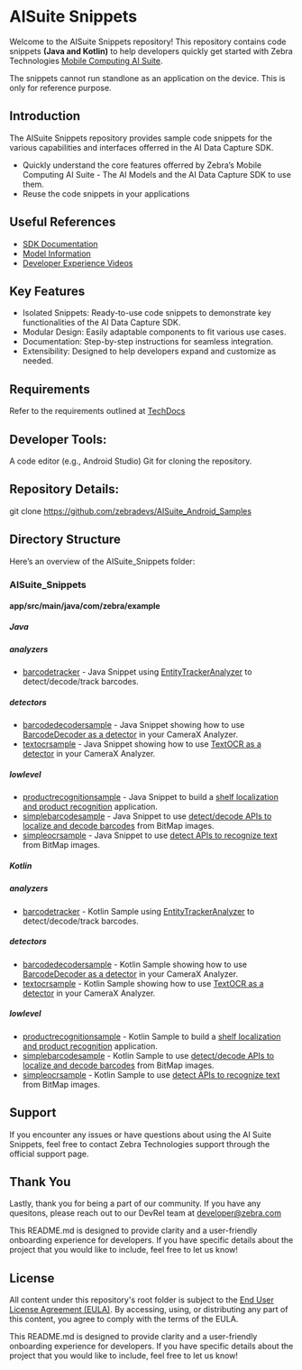 # AISuite Snippets
Welcome to the AISuite Snippets repository! This repository contains code snippets **(Java and Kotlin)** to help developers quickly get started with Zebra Technologies [Mobile Computing AI Suite](https://www.zebra.com/ap/en/software/mobile-computer-software/zebra-mobile-computing-ai-suite.html). 

The snippets cannot run standlone as an application on the device. This is only for reference purpose.

## Introduction
The AISuite Snippets repository provides sample code snippets for the various capabilities and interfaces offerred in the AI Data Capture SDK.

* Quickly understand the core features offerred by Zebra’s Mobile Computing AI Suite - The AI Models and the AI Data Capture SDK to use them.
* Reuse the code snippets in your applications

## Useful References
- [SDK Documentation](https://techdocs.zebra.com/ai-datacapture/latest/about/)
- [Model Information](https://techdocs.zebra.com/ai-datacapture/latest/setup/#featuresmodels)
- [Developer Experience Videos](https://www.youtube.com/zebratechnologies)

## Key Features
* Isolated Snippets: Ready-to-use code snippets to demonstrate key functionalities of the AI Data Capture SDK.
* Modular Design: Easily adaptable components to fit various use cases.
* Documentation: Step-by-step instructions for seamless integration.
* Extensibility: Designed to help developers expand and customize as needed.

## Requirements
Refer to the requirements outlined at [TechDocs](https://techdocs.zebra.com/ai-datacapture/latest/setup/#requirements)

## Developer Tools:
A code editor (e.g., Android Studio)
Git for cloning the repository.

## Repository Details:
git clone https://github.com/zebradevs/AISuite_Android_Samples

## Directory Structure
Here’s an overview of the AISuite_Snippets folder:
 
### AISuite_Snippets

#### app/src/main/java/com/zebra/example
##### Java
##### analyzers
- [barcodetracker](app/src/main/java/com/zebra/example/java/analyzers/BarcodeTracker.java) - Java Snippet using [EntityTrackerAnalyzer](https://techdocs.zebra.com/ai-datacapture/latest/camerax/#entitytrackeranalyzer) to detect/decode/track barcodes.
##### detectors
- [barcodedecodersample](app/src/main/java/com/zebra/example/java/detectors/BarcodeSample.java) - Java Snippet showing how to use [BarcodeDecoder as a detector](https://techdocs.zebra.com/ai-datacapture/latest/barcodedecoder/#processimagedataimagedata) in your CameraX Analyzer.
- [textocrsample](app/src/main/java/com/zebra/example/java/detectors/OCRSample.java) - Java Snippet showing how to use [TextOCR as a detector](https://techdocs.zebra.com/ai-datacapture/latest/textocr/#processimagedataimagedataexecutorexecutor) in your CameraX Analyzer.
##### lowlevel
- [productrecognitionsample](app/src/main/java/com/zebra/example/java/lowlevel/ProductRecognitionSample.java) - Java Snippet to build a [shelf localization and product recognition](https://techdocs.zebra.com/ai-datacapture/latest/productrecognition/) application.
- [simplebarcodesample](app/src/main/java/com/zebra/example/java/lowlevel/BarcodeLegacySample.java) - Java Snippet to use [detect/decode APIs to localize and decode barcodes](https://techdocs.zebra.com/ai-datacapture/latest/barcodedecoder/#decodebitmapbmpbboxdetectionsexecutorexecutor) from BitMap images.
- [simpleocrsample](app/src/main/java/com/zebra/example/java/lowlevel/OCRLegacySample.java) - Java Snippet to use [detect APIs to recognize text](https://techdocs.zebra.com/ai-datacapture/latest/textocr/#detectparagraphsbitmapsrcimgexecutorexecutor) from BitMap images.
    
##### Kotlin
##### analyzers
- [barcodetracker](app/src/main/java/com/zebra/example/kotlin/analyzers/BarcodeTracker.kt) - Kotlin Sample using [EntityTrackerAnalyzer](https://techdocs.zebra.com/ai-datacapture/latest/camerax/#entitytrackeranalyzer) to detect/decode/track barcodes.
##### detectors
- [barcodedecodersample](app/src/main/java/com/zebra/example/kotlin/detectors/BarcodeSample.kt) - Kotlin Sample showing how to use [BarcodeDecoder as a detector](https://techdocs.zebra.com/ai-datacapture/latest/barcodedecoder/#processimagedataimagedata) in your CameraX Analyzer.
- [textocrsample](app/src/main/java/com/zebra/example/kotlin/detectors/OCRSample.kt) - Kotlin Sample showing how to use [TextOCR as a detector](https://techdocs.zebra.com/ai-datacapture/latest/textocr/#processimagedataimagedataexecutorexecutor) in your CameraX Analyzer.
##### lowlevel
- [productrecognitionsample](app/src/main/java/com/zebra/example/kotlin/lowlevel/ProductRecognitionSample.kt) - Kotlin Sample to build a [shelf localization and product recognition](https://techdocs.zebra.com/ai-datacapture/latest/productrecognition/) application.
- [simplebarcodesample](app/src/main/java/com/zebra/example/kotlin/lowlevel/BarcodeLegacySample.kt) - Kotlin Sample to use [detect/decode APIs to localize and decode barcodes](https://techdocs.zebra.com/ai-datacapture/latest/barcodedecoder/#decodebitmapbmpbboxdetectionsexecutorexecutor) from BitMap images.
- [simpleocrsample](app/src/main/java/com/zebra/example/kotlin/lowlevel/OCRLegacySample.kt) - Kotlin Sample to use [detect APIs to recognize text](https://techdocs.zebra.com/ai-datacapture/latest/textocr/#detectparagraphsbitmapsrcimgexecutorexecutor) from BitMap images.
    

## Support
If you encounter any issues or have questions about using the AI Suite Snippets, feel free to contact Zebra Technologies support through the official support page.

## Thank You
Lastly, thank you for being a part of our community. If you have any quesitons, please reach out to our DevRel team at developer@zebra.com

This README.md is designed to provide clarity and a user-friendly onboarding experience for developers. If you have specific details about the project that you would like to include, feel free to let us know!

## License
All content under this repository's root folder is subject to the [End User License Agreement (EULA)](../Zebra%20Development%20Tool%20License.pdf). By accessing, using, or distributing any part of this content, you agree to comply with the terms of the EULA.

This README.md is designed to provide clarity and a user-friendly onboarding experience for developers. If you have specific details about the project that you would like to include, feel free to let us know!